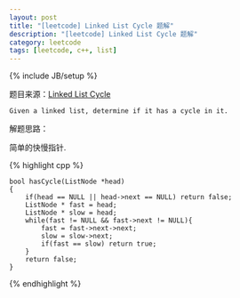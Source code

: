 ```yaml
---
layout: post
title: "[leetcode] Linked List Cycle 题解"
description: "[leetcode] Linked List Cycle 题解"
category: leetcode 
tags: [leetcode, c++, list]
---
```

{% include JB/setup %}


题目来源：[Linked List Cycle](https://oj.leetcode.com/problems/linked-list-cycle/)

>

    Given a linked list, determine if it has a cycle in it.

解题思路：

简单的快慢指针.

{% highlight cpp %}

    bool hasCycle(ListNode *head) 
    {
        if(head == NULL || head->next == NULL) return false;
        ListNode * fast = head;
        ListNode * slow = head;
        while(fast != NULL && fast->next != NULL){
            fast = fast->next->next;
            slow = slow->next;
            if(fast == slow) return true;
        }
        return false;
    }
{% endhighlight %}
